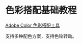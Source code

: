 # 色彩搭配基础教程





[Adobe Color 色彩搭配工具](https://color.adobe.com/zh/create/color-wheel)

支持多种配色方案，支持色轮转动。

